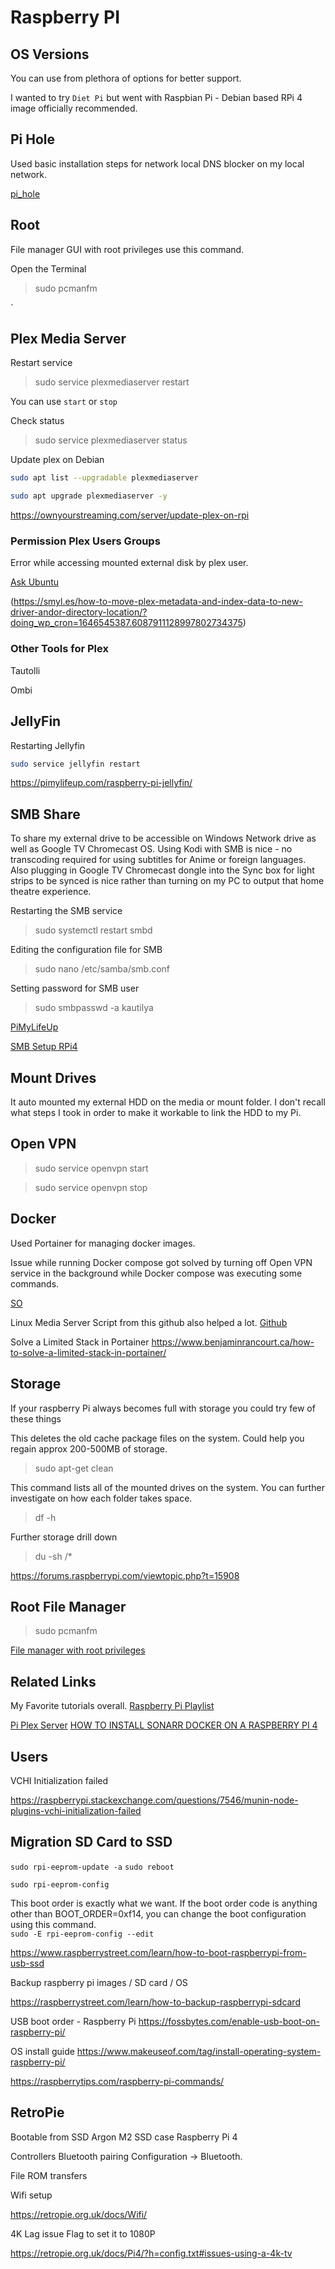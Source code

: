 # Raspberry PI


## OS Versions

You can use from plethora of options for better support.

I wanted to try `Diet Pi` but went with Raspbian Pi - Debian based RPi 4 image officially recommended.

## Pi Hole

Used basic installation steps for network local DNS blocker on my local network.

[pi_hole](pi_hole.md)

## Root

File manager GUI with root privileges use this command.

Open the Terminal
> sudo pcmanfm

`


## Plex Media Server


Restart service 

> sudo service plexmediaserver restart

You can use `start` or `stop`

Check status

> sudo service plexmediaserver status

Update plex on Debian

```bash
sudo apt list --upgradable plexmediaserver
```


```bash
sudo apt upgrade plexmediaserver -y
```

https://ownyourstreaming.com/server/update-plex-on-rpi

### Permission Plex Users Groups

Error while accessing mounted external disk by plex user.

[Ask Ubuntu](https://askubuntu.com/questions/150909/plex-wont-enter-my-home-directory-or-other-partitions)

(https://smyl.es/how-to-move-plex-metadata-and-index-data-to-new-driver-andor-directory-location/?doing_wp_cron=1646545387.6087911128997802734375)

### Other Tools for Plex

Tautolli

Ombi

## JellyFin

Restarting Jellyfin
 
```bash
sudo service jellyfin restart
``` 

https://pimylifeup.com/raspberry-pi-jellyfin/


## SMB Share

To share my external drive to be accessible on Windows Network drive as well as Google TV Chromecast OS.
Using Kodi with SMB is nice - no transcoding required for using subtitles for Anime or foreign languages.
Also plugging in Google TV Chromecast dongle into the Sync box for light strips to be synced is nice rather than turning on my PC to output that home theatre experience.


Restarting the SMB service 

> sudo systemctl restart smbd

Editing the configuration file for SMB

> sudo nano /etc/samba/smb.conf

Setting password for SMB user

> sudo smbpasswd -a kautilya


[PiMyLifeUp](https://pimylifeup.com/raspberry-pi-samba/)

[SMB Setup RPi4](https://jamesdixon.dev/posts/setting-up-smb-on-a-raspberry-pi/)

## Mount Drives

It auto mounted my external HDD on the media or mount folder. I don't recall what steps I took in order to make it workable to link the HDD to my Pi.



## Open VPN


> sudo service openvpn start

> sudo service openvpn stop

## Docker

Used Portainer for managing docker images.

Issue while running Docker compose got solved by turning off Open VPN service in the background while Docker compose was executing some commands.

[SO](https://stackoverflow.com/questions/43720339/docker-error-could-not-find-an-available-non-overlapping-ipv4-address-pool-am)

Linux Media Server Script from this github also helped a lot.
[Github](https://github.com/GreenFrogSB/LMDS)

Solve a Limited Stack in Portainer
https://www.benjaminrancourt.ca/how-to-solve-a-limited-stack-in-portainer/


## Storage

If your raspberry Pi always becomes full with storage you could try few of these things


This deletes the old cache package files on the system. Could help you regain approx 200-500MB of storage.

> sudo apt-get clean


This command lists all of the mounted drives on the system. You can further investigate on how each folder takes space.
> df -h 

Further storage drill down

> du -sh /*

https://forums.raspberrypi.com/viewtopic.php?t=15908




## Root File Manager

> sudo pcmanfm

[File manager with root privileges](https://forums.raspberrypi.com/viewtopic.php?t=164083)
## Related Links

My Favorite tutorials overall.
[Raspberry Pi Playlist](https://www.youtube.com/playlist?list=PLYl5sY0sL98hJRpne6ShX1I9JJ6MVIH4q)

[Pi Plex Server](https://www.youtube.com/watch?v=Hgy_YOQBdTw&list=PLYl5sY0sL98hJRpne6ShX1I9JJ6MVIH4q&index=36&t=637s)
[HOW TO INSTALL SONARR DOCKER ON A RASPBERRY PI 4](https://www.youtube.com/watch?v=xW0hbxeef6c)


## Users

VCHI Initialization failed

https://raspberrypi.stackexchange.com/questions/7546/munin-node-plugins-vchi-initialization-failed


## Migration SD Card to SSD

`sudo rpi-eeprom-update -a`
`sudo reboot`

`sudo rpi-eeprom-config`

This boot order is exactly what we want. If the boot order code is anything other than BOOT_ORDER=0xf14, you can change the boot configuration using this command.  
`sudo -E rpi-eeprom-config --edit`

https://www.raspberrystreet.com/learn/how-to-boot-raspberrypi-from-usb-ssd

Backup raspberry pi images / SD card / OS 

https://raspberrystreet.com/learn/how-to-backup-raspberrypi-sdcard

USB boot order - Raspberry Pi
https://fossbytes.com/enable-usb-boot-on-raspberry-pi/

OS install guide
https://www.makeuseof.com/tag/install-operating-system-raspberry-pi/


https://raspberrytips.com/raspberry-pi-commands/



## RetroPie


Bootable from SSD
Argon M2 SSD case Raspberry Pi 4


Controllers Bluetooth pairing
Configuration -> Bluetooth.

File ROM transfers


Wifi setup

https://retropie.org.uk/docs/Wifi/


4K Lag issue
Flag to set it to 1080P

https://retropie.org.uk/docs/Pi4/?h=config.txt#issues-using-a-4k-tv